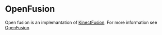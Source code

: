 OpenFusion
==========
Open fusion is an implemantation of [KinectFusion](http://research.microsoft.com/en-us/projects/surfacerecon/).
For more information see [OpenFusion](http://research.microsoft.com/en-us/projects/surfacerecon/).
